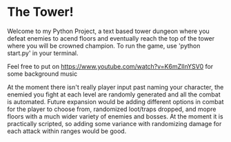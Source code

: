 # The Tower!
Welcome to my Python Project, a text based tower dungeon where you defeat enemies to acend floors and eventually reach the top of the tower where you will be crowned champion.
To run the game, use 'python start.py' in your terminal.

Feel free to put on <https://www.youtube.com/watch?v=K6mZIlnYSV0> for some background music

At the moment there isn't really player input past naming your character, the enemied you fight at each level are randomly generated and all the combat is automated. Future expansion would be adding different options in combat for the player to choose from, randomized loot/traps dropped, and mopre floors with a much wider variety of enemies and bosses. At the moment it is practically scripted, so adding some variance with randomizing damage for each attack within ranges would be good.
